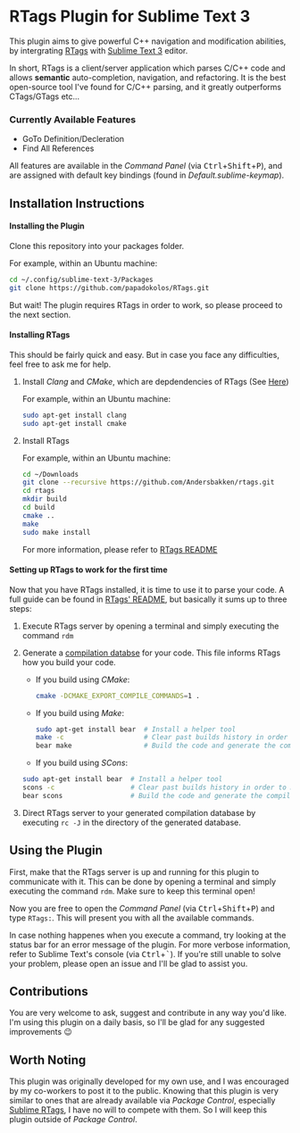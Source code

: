 # RTags Plugin for Sublime Text 3
This plugin aims to give powerful C++ navigation and modification abilities, by intergrating [RTags](https://github.com/Andersbakken/rtags) with [Sublime Text 3](https://www.sublimetext.com/) editor.

In short, RTags is a client/server application which parses C/C++ code and allows __semantic__ auto-completion, navigation, and refactoring. It is the best open-source tool I've found for C/C++ parsing, and it greatly outperforms CTags/GTags etc...

### Currently Available Features
- GoTo Definition/Decleration
- Find All References

All features are available in the _Command Panel_ (via <kbd>Ctrl</kbd>+<kbd>Shift</kbd>+<kbd>P</kbd>), and are assigned with default key bindings (found in _Default.sublime-keymap_).

## Installation Instructions
#### Installing the Plugin
Clone this repository into your packages folder.
   
For example, within an Ubuntu machine:
```bash
cd ~/.config/sublime-text-3/Packages
git clone https://github.com/papadokolos/RTags.git
```

But wait! The plugin requires RTags in order to work, so please proceed to the next section.

#### Installing RTags
This should be fairly quick and easy. But in case you face any difficulties, feel free to ask me for help.

1. Install _Clang_ and _CMake_, which are depdendencies of RTags (See [Here](https://github.com/Andersbakken/rtags#installing-rtags))

   For example, within an Ubuntu machine:
   ```bash
   sudo apt-get install clang
   sudo apt-get install cmake
   ```
2. Install RTags

   For example, within an Ubuntu machine:
   ```bash
   cd ~/Downloads
   git clone --recursive https://github.com/Andersbakken/rtags.git
   cd rtags
   mkdir build
   cd build
   cmake ..
   make
   sudo make install
   ```
   For more information, please refer to [RTags README](https://github.com/Andersbakken/rtags#installing-rtags)

#### Setting up RTags to work for the first time
Now that you have RTags installed, it is time to use it to parse your code. A full guide can be found in [RTags' README](https://github.com/Andersbakken/rtags#setup), but basically it sums up to three steps:
1. Execute RTags server by opening a terminal and simply executing the command `rdm`
2. Generate a [compilation databse](https://clang.llvm.org/docs/JSONCompilationDatabase.html) for your code. This file informs RTags how you build your code.

   - If you build using _CMake_:
     ```bash
     cmake -DCMAKE_EXPORT_COMPILE_COMMANDS=1 .
     ```
   
   - If you build using _Make_:
     ```bash
     sudo apt-get install bear  # Install a helper tool
     make -c                    # Clear past builds history in order to make a full build
     bear make                  # Build the code and generate the compilation database
     ```
     
    - If you build using _SCons_:
     ```bash
     sudo apt-get install bear  # Install a helper tool
     scons -c                   # Clear past builds history in order to make a full build
     bear scons                 # Build the code and generate the compilation database
     ```
3. Direct RTags server to your generated compilation database by executing `rc -J` in the directory of the generated database.

## Using the Plugin
First, make that the RTags server is up and running for this plugin to communicate with it. This can be done by opening a terminal and simply executing the command `rdm`. Make sure to keep this terminal open!

Now you are free to open the _Command Panel_ (via <kbd>Ctrl</kbd>+<kbd>Shift</kbd>+<kbd>P</kbd>) and type `RTags:`. This will present you with all the available commands.

In case nothing happenes when you execute a command, try looking at the status bar for an error message of the plugin. For more verbose information, refer to Sublime Text's console (via <kbd>Ctrl</kbd>+<kbd>`</kbd>). If you're still unable to solve your problem, please open an issue and I'll be glad to assist you.

## Contributions
You are very welcome to ask, suggest and contribute in any way you'd like. I'm using this plugin on a daily basis, so I'll be glad for any suggested improvements :wink:

## Worth Noting
This plugin was originally developed for my own use, and I was encouraged by my co-workers to post it to the public. Knowing that this plugin is very similar to ones that are already available via _Package Control_, especially [Sublime RTags](https://github.com/rampage644/sublime-rtags), I have no will to compete with them. So I will keep this plugin outside of _Package Control_.
